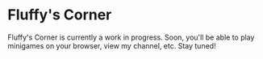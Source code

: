 # Fluffy's Corner
Fluffy's Corner is currently a work in progress. Soon, you'll be able to play minigames on your browser, view my channel, etc. Stay tuned!
